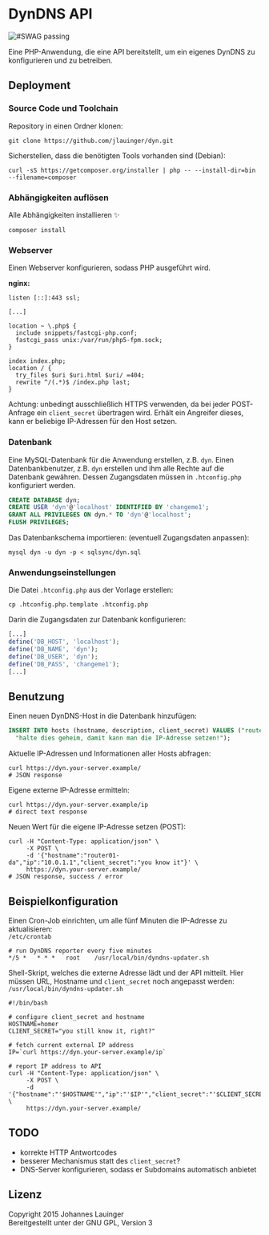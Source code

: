 # DynDNS API

![#SWAG passing](http://u.dropme.de/5274/28ef04/swag-passing.svg)

Eine PHP-Anwendung, die eine API bereitstellt, um ein eigenes DynDNS zu konfigurieren und zu betreiben.

## Deployment

### Source Code und Toolchain

Repository in einen Ordner klonen:

```shell
git clone https://github.com/jlauinger/dyn.git
```

Sicherstellen, dass die benötigten Tools vorhanden sind (Debian):

```shell
curl -sS https://getcomposer.org/installer | php -- --install-dir=bin --filename=composer
```

### Abhängigkeiten auflösen

Alle Abhängigkeiten installieren :sparkles:

```shell
composer install
```

### Webserver

Einen Webserver konfigurieren, sodass PHP ausgeführt wird.

**nginx:**

```
listen [::]:443 ssl;

[...]

location ~ \.php$ {
  include snippets/fastcgi-php.conf;
  fastcgi_pass unix:/var/run/php5-fpm.sock;
}

index index.php;
location / {
  try_files $uri $uri.html $uri/ =404;
  rewrite ^/(.*)$ /index.php last;
}
```

Achtung: unbedingt ausschließlich HTTPS verwenden, da bei jeder POST-Anfrage ein `client_secret` übertragen wird. Erhält ein Angreifer dieses, kann er beliebige IP-Adressen für den Host setzen.

### Datenbank

Eine MySQL-Datenbank für die Anwendung erstellen, z.B. `dyn`. Einen Datenbankbenutzer, z.B. `dyn` erstellen und ihm alle Rechte auf die Datenbank gewähren. Dessen Zugangsdaten müssen in `.htconfig.php` konfiguriert werden.

```sql
CREATE DATABASE dyn;
CREATE USER 'dyn'@'localhost' IDENTIFIED BY 'changeme1';
GRANT ALL PRIVILEGES ON dyn.* TO 'dyn'@'localhost';
FLUSH PRIVILEGES;
```

Das Datenbankschema importieren: (eventuell Zugangsdaten anpassen):

```shell
mysql dyn -u dyn -p < sqlsync/dyn.sql
```

### Anwendungseinstellungen

Die Datei `.htconfig.php` aus der Vorlage erstellen:

```shell
cp .htconfig.php.template .htconfig.php
```

Darin die Zugangsdaten zur Datenbank konfigurieren:

```php
[...]
define('DB_HOST', 'localhost');
define('DB_NAME', 'dyn');
define('DB_USER', 'dyn');
define('DB_PASS', 'changeme1');
[...]
```


## Benutzung

Einen neuen DynDNS-Host in die Datenbank hinzufügen:

```sql
INSERT INTO hosts (hostname, description, client_secret) VALUES ("router01-da", "Router in Darmstadt", \
  "halte dies geheim, damit kann man die IP-Adresse setzen!");
```

Aktuelle IP-Adressen und Informationen aller Hosts abfragen:

```shell
curl https://dyn.your-server.example/
# JSON response
```

Eigene externe IP-Adresse ermitteln:

```shell
curl https://dyn.your-server.example/ip
# direct text response
```

Neuen Wert für die eigene IP-Adresse setzen (POST):

```
curl -H "Content-Type: application/json" \
     -X POST \
     -d '{"hostname":"router01-da","ip":"10.0.1.1","client_secret":"you know it"}' \
     https://dyn.your-server.example/
# JSON response, success / error
```


## Beispielkonfiguration

Einen Cron-Job einrichten, um alle fünf Minuten die IP-Adresse zu aktualisieren:  
`/etc/crontab`

```
# run DynDNS reporter every five minutes
*/5 *   * * *   root    /usr/local/bin/dyndns-updater.sh
```

Shell-Skript, welches die externe Adresse lädt und der API mitteilt. Hier müssen URL, Hostname und `client_secret` noch angepasst werden:  
`/usr/local/bin/dyndns-updater.sh`

```
#!/bin/bash

# configure client_secret and hostname
HOSTNAME=homer
CLIENT_SECRET="you still know it, right?"

# fetch current external IP address
IP=`curl https://dyn.your-server.example/ip`

# report IP address to API
curl -H "Content-Type: application/json" \
     -X POST \
     -d '{"hostname":"'$HOSTNAME'","ip":"'$IP'","client_secret":"'$CLIENT_SECRET'"}' \
     https://dyn.your-server.example/
```


## TODO

 * korrekte HTTP Antwortcodes
 * besserer Mechanismus statt des `client_secret`?
 * DNS-Server konfigurieren, sodass er Subdomains automatisch anbietet


## Lizenz

Copyright 2015 Johannes Lauinger  
Bereitgestellt unter der GNU GPL, Version 3
